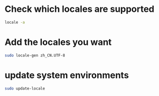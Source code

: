 # Check which locales are supported

```bash
locale -a
```

# Add the locales you want

```bash
sudo locale-gen zh_CN.UTF-8
```

# update system environments

```bash
sudo update-locale
```
